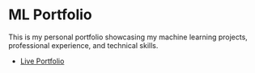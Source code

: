 # ML Portfolio

This is my personal portfolio showcasing my machine learning projects, professional experience, and technical skills.

- [Live Portfolio](https://your-username.github.io/ml-portfolio)
